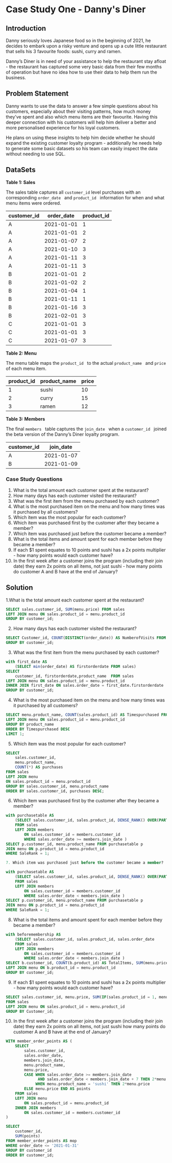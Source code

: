 # Case Study One - Danny's Diner

## Introduction

Danny seriously loves Japanese food so in the beginning of 2021, he decides to embark upon a risky venture and opens up a cute little restaurant that sells his 3 favourite foods: sushi, curry and ramen.

Danny’s Diner is in need of your assistance to help the restaurant stay afloat - the restaurant has captured some very basic data from their few months of operation but have no idea how to use their data to help them run the business.

## Problem Statement

Danny wants to use the data to answer a few simple questions about his customers, especially about their visiting patterns, how much money they’ve spent and also which menu items are their favourite. Having this deeper connection with his customers will help him deliver a better and more personalised experience for his loyal customers.

He plans on using these insights to help him decide whether he should expand the existing customer loyalty program - additionally he needs help to generate some basic datasets so his team can easily inspect the data without needing to use SQL.

## DataSets

**Table 1: Sales**

The sales table captures all `customer_id` level purchases with an corresponding `order_date ` and `product_id ` information for when and what menu items were ordered.

<html><body>
<!--StartFragment-->

customer_id | order_date | product_id
-- | -- | --
A | 2021-01-01 | 1
A | 2021-01-01 | 2
A | 2021-01-07 | 2
A | 2021-01-10 | 3
A | 2021-01-11 | 3
A | 2021-01-11 | 3
B | 2021-01-01 | 2
B | 2021-01-02 | 2
B | 2021-01-04 | 1
B | 2021-01-11 | 1
B | 2021-01-16 | 3
B | 2021-02-01 | 3
C | 2021-01-01 | 3
C | 2021-01-01 | 3
C | 2021-01-07 | 3

<!--EndFragment-->
</body>
</html>

**Table 2: Menu**

The menu table maps the `product_id ` to the actual `product_name ` and `price ` of each menu item.

<html><body>
<!--StartFragment-->

product_id | product_name | price
-- | -- | --
1 | sushi | 10
2 | curry | 15
3 | ramen | 12

<!--EndFragment-->
</body>
</html>

**Table 3: Members**

The final `members ` table captures the `join_date ` when a `customer_id ` joined the beta version of the Danny’s Diner loyalty program.

<html><body>
<!--StartFragment-->

customer_id | join_date
-- | --
A | 2021-01-07
B | 2021-01-09

<!--EndFragment-->
</body>
</html>

### Case Study Questions

1. What is the total amount each customer spent at the restaurant?
2. How many days has each customer visited the restaurant?
3. What was the first item from the menu purchased by each customer?
4. What is the most purchased item on the menu and how many times was it purchased by all customers?
5. Which item was the most popular for each customer?
6. Which item was purchased first by the customer after they became a member?
7. Which item was purchased just before the customer became a member?
8. What is the total items and amount spent for each member before they became a member?
9. If each $1 spent equates to 10 points and sushi has a 2x points multiplier - how many points would each customer have?
10. In the first week after a customer joins the program (including their join date) they earn 2x points on all items, not just sushi - how many points do customer A and B have at the end of January?


## Solution


1.What is the total amount each customer spent at the restaurant?

``` SQL
SELECT sales.customer_id, SUM(menu.price) FROM sales 
LEFT JOIN menu ON sales.product_id = menu.product_id
GROUP BY customer_id;
```

2. How many days has each customer visited the restaurant?

``` SQL
SELECT Customer_id, COUNT(DISTINCT(order_date)) AS NumberofVisits FROM sales
GROUP BY customer_id;
```

3. What was the first item from the menu purchased by each customer?

``` SQL
with first_date AS 
	(SELECT min(order_date) AS firstorderdate FROM sales)
SELECT 
	customer_id, firstorderdate,product_name  FROM sales 
LEFT JOIN menu ON sales.product_id = menu.product_id
INNER JOIN first_date ON sales.order_date = first_date.firstorderdate
GROUP BY customer_id;
```

4. What is the most purchased item on the menu and how many times was it purchased by all customers?

``` SQL
SELECT menu.product_name, COUNT(sales.product_id) AS Timespurchased FROM sales
LEFT JOIN menu ON sales.product_id = menu.product_id
GROUP BY product_name
ORDER BY Timespurchased DESC 
LIMIT 1;
```

5. Which item was the most popular for each customer?

``` SQL
SELECT
    sales.customer_id,
    menu.product_name,
    COUNT(*) AS purchases
FROM sales
LEFT JOIN menu
ON sales.product_id = menu.product_id
GROUP BY sales.customer_id, menu.product_name
ORDER BY sales.customer_id, purchases DESC;
```

6. Which item was purchased first by the customer after they became a member?

``` SQL
with purchasetable AS
	(SELECT sales.customer_id, sales.product_id, DENSE_RANK() OVER(PARTITION BY sales.customer_id ORDER BY sales.order_date) AS SaleRank, sales.order_date 
    FROM sales
	LEFT JOIN members 
		ON sales.customer_id = members.customer_id
		WHERE sales.order_date >= members.join_date )
SELECT p.customer_id, menu.product_name FROM purchasetable p
JOIN menu ON p.product_id = menu.product_id
WHERE SaleRank = 1;

7. Which item was purchased just before the customer became a member?

with purchasetable AS
	(SELECT sales.customer_id, sales.product_id, DENSE_RANK() OVER(PARTITION BY sales.customer_id ORDER BY sales.order_date) AS SaleRank, sales.order_date 
    FROM sales
	LEFT JOIN members 
		ON sales.customer_id = members.customer_id
		WHERE sales.order_date < members.join_date )
SELECT p.customer_id, menu.product_name FROM purchasetable p
JOIN menu ON p.product_id = menu.product_id
WHERE SaleRank = 1;
```

8. What is the total items and amount spent for each member before they became a member?

``` SQL
with beforemembership AS
	(SELECT sales.customer_id, sales.product_id, sales.order_date
    FROM sales
	LEFT JOIN members 
		ON sales.customer_id = members.customer_id
		WHERE sales.order_date < members.join_date )
SELECT b.customer_id, COUNT(b.product_id) AS TotalItems, SUM(menu.price) AS AmountSpent FROM beforemembership b
LEFT JOIN menu ON b.product_id = menu.product_id
GROUP BY customer_id;
```

9. If each $1 spent equates to 10 points and sushi has a 2x points multiplier - how many points would each customer have?

``` SQL
SELECT sales.customer_id, menu.price, SUM(IF(sales.product_id = 1, menu.price * 2, menu.price * 1 )) AS points
FROM sales
LEFT JOIN menu ON sales.product_id = menu.product_id
GROUP BY Customer_id;
```

10. In the first week after a customer joins the program (including their join date) they earn 2x points on all items, not just sushi    how many points do customer A and B have at the end of January?

``` SQL
WITH member_order_points AS (
    SELECT
        sales.customer_id,
        sales.order_date,
        members.join_date,
        menu.product_name,
        menu.price,
        CASE WHEN sales.order_date >= members.join_date
              AND sales.order_date < members.join_date + 7 THEN 2*menu.price
             WHEN menu.product_name = 'sushi' THEN 2*menu.price
        ELSE menu.price END AS points
    FROM sales
    LEFT JOIN menu
        ON sales.product_id = menu.product_id
    INNER JOIN members
        ON sales.customer_id = members.customer_id
)

SELECT
    customer_id,
    SUM(points)
FROM member_order_points AS mop
WHERE order_date <= '2021-01-31'
GROUP BY customer_id
ORDER BY customer_id;
```
